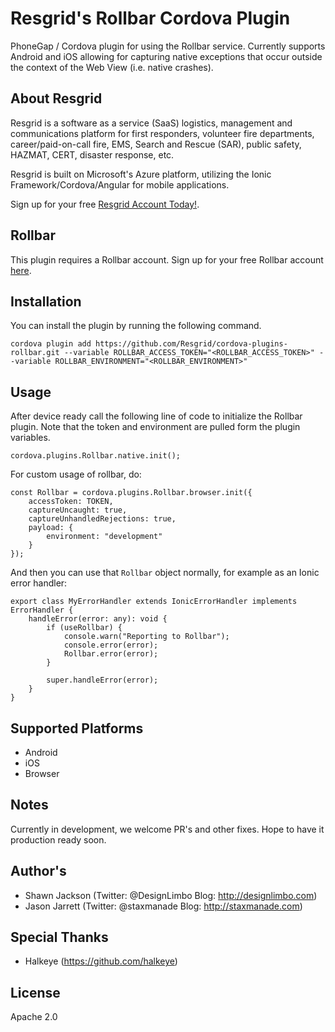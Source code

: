 Resgrid's Rollbar Cordova Plugin
==============

PhoneGap / Cordova plugin for using the Rollbar service. Currently supports Android and iOS allowing for capturing native exceptions that occur outside the context of the Web View (i.e. native crashes). 

About Resgrid
-------------
Resgrid is a software as a service (SaaS) logistics, management and communications platform for first responders, volunteer fire departments, career/paid-on-call fire, EMS, Search and Rescue (SAR), public safety, HAZMAT, CERT, disaster response, etc.

Resgrid is built on Microsoft's Azure platform, utilizing the Ionic Framework/Cordova/Angular for mobile applications.

Sign up for your free [Resgrid Account Today!](https://resgrid.com).

Rollbar
-------------

This plugin requires a Rollbar account. Sign up for your free Rollbar account [here](https://rollbar.com/).

## Installation ##
You can install the plugin by running the following command.

```
cordova plugin add https://github.com/Resgrid/cordova-plugins-rollbar.git --variable ROLLBAR_ACCESS_TOKEN="<ROLLBAR_ACCESS_TOKEN>" --variable ROLLBAR_ENVIRONMENT="<ROLLBAR_ENVIRONMENT>"
```

## Usage ##
After device ready call the following line of code to initialize the Rollbar plugin. Note that the token and environment are pulled form the plugin variables.

```
cordova.plugins.Rollbar.native.init();
```

For custom usage of rollbar, do:
```
const Rollbar = cordova.plugins.Rollbar.browser.init({
    accessToken: TOKEN,
    captureUncaught: true,
    captureUnhandledRejections: true,
    payload: {
        environment: "development"
    }
});
```

And then you can use that `Rollbar` object normally, for example as an Ionic error handler:
```
export class MyErrorHandler extends IonicErrorHandler implements ErrorHandler {
    handleError(error: any): void {
        if (useRollbar) {
            console.warn("Reporting to Rollbar");
            console.error(error);
            Rollbar.error(error);
        }

        super.handleError(error);
    }
}
```

## Supported Platforms ##

- Android
- iOS
- Browser

## Notes ##
Currently in development, we welcome PR's and other fixes. Hope to have it production ready soon.

## Author's ##
* Shawn Jackson (Twitter: @DesignLimbo Blog: http://designlimbo.com)
* Jason Jarrett (Twitter: @staxmanade Blog: http://staxmanade.com)

## Special Thanks ##
* Halkeye (https://github.com/halkeye)

## License ##
Apache 2.0
